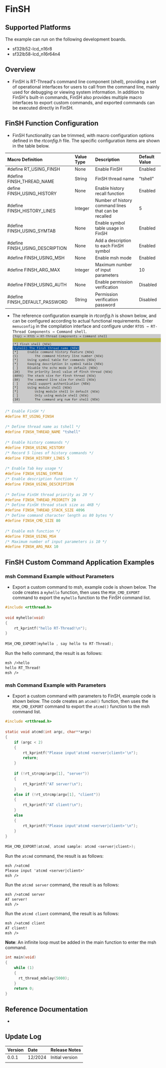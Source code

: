 # FinSH

## Supported Platforms
The example can run on the following development boards.
* sf32lb52-lcd_n16r8
* sf32lb58-lcd_n16r64n4

## Overview
* FinSH is RT-Thread's command line component (shell), providing a set of operational interfaces for users to call from the command line, mainly used for debugging or viewing system information. In addition to FinSH's built-in commands, FinSH also provides multiple macro interfaces to export custom commands, and exported commands can be executed directly in FinSH.

## FinSH Function Configuration
* FinSH functionality can be trimmed, with macro configuration options defined in the _rtconfig.h_ file. The specific configuration items are shown in the table below.

|Macro Definition	                           |Value Type	            |Description	|Default Value|
|:---                             |:---                    |:---   |:---|
|#define RT_USING_FINSH	          |None	  |Enable FinSH	         |Enabled|
|#define FINSH_THREAD_NAME	      |String |FinSH thread name	      |"tshell"|
|define  FINSH_USING_HISTORY	  |None	  |Enable history recall function	      |Enabled|
|#define FINSH_HISTORY_LINES	  |Integer |Number of history command lines that can be recalled	   |5|
|#define FINSH_USING_SYMTAB	      |None	  |Enable symbol table usage in FinSH	   |Enabled|
|#define FINSH_USING_DESCRIPTION  |None	  |Add a description to each FinSH symbol	|Enabled|
|#define FINSH_USING_MSH	      |None	  |Enable msh mode	          |Enabled|
|#define FINSH_ARG_MAX	          |Integer |Maximum number of input parameters	           |10|
|#define FINSH_USING_AUTH	      |None	  |Enable permission verification	              |Disabled|
|#define FINSH_DEFAULT_PASSWORD   |String |Permission verification password	              |Disabled |


* The reference configuration example in _rtconfig.h_ is shown below, and can be configured according to actual functional requirements. Enter `menuconfig` in the compilation interface and configure under `RTOS → RT-Thread Components → Command shell`.
![Figure 1: FinSH Configuration Menu](assets/finsh_menu.png)
```c
/* Enable FinSH */
#define RT_USING_FINSH

/* Define thread name as tshell */
#define FINSH_THREAD_NAME "tshell"

/* Enable history commands */
#define FINSH_USING_HISTORY
/* Record 5 lines of history commands */
#define FINSH_HISTORY_LINES 5

/* Enable Tab key usage */
#define FINSH_USING_SYMTAB
/* Enable description function */
#define FINSH_USING_DESCRIPTION

/* Define FinSH thread priority as 20 */
#define FINSH_THREAD_PRIORITY 20
/* Define FinSH thread stack size as 4KB */
#define FINSH_THREAD_STACK_SIZE 4096
/* Define command character length as 80 bytes */
#define FINSH_CMD_SIZE 80

/* Enable msh function */
#define FINSH_USING_MSH
/* Maximum number of input parameters is 10 */
#define FINSH_ARG_MAX 10
```
## FinSH Custom Command Application Examples
### msh Command Example without Parameters
* Export a custom command to msh, example code is shown below. The code creates a `myhello` function, then uses the `MSH_CMD_EXPORT` command to export the `myhello` function to the FinSH command list.
```c
#include <rtthread.h>

void myhello(void)
{
    rt_kprintf("hello RT-Thread!\n");
}

MSH_CMD_EXPORT(myhello , say hello to RT-Thread);
```
Run the hello command, the result is as follows:
```
msh />hello
hello RT_Thread!
msh />
```
### msh Command Example with Parameters
* Export a custom command with parameters to FinSH, example code is shown below. The code creates an `atcmd()` function, then uses the `MSH_CMD_EXPORT` command to export the `atcmd()` function to the msh command list.
```c
#include <rtthread.h>

static void atcmd(int argc, char**argv)
{
    if (argc < 2)
    {
        rt_kprintf("Please input'atcmd <server|client>'\n");
        return;
    }

    if (!rt_strcmp(argv[1], "server"))
    {
        rt_kprintf("AT server!\n");
    }
    else if (!rt_strcmp(argv[1], "client"))
    {
        rt_kprintf("AT client!\n");
    }
    else
    {
        rt_kprintf("Please input'atcmd <server|client>'\n");
    }
}

MSH_CMD_EXPORT(atcmd, atcmd sample: atcmd <server|client>);

```
Run the `atcmd` command, the result is as follows:
```
msh />atcmd
Please input 'atcmd <server|client>'
msh />

```
Run the `atcmd server` command, the result is as follows:
```
msh />atcmd server
AT server!
msh />

```
Run the `atcmd client` command, the result is as follows:
```
msh />atcmd client
AT client!
msh />

```

**Note**: 
An infinite loop must be added in the main function to enter the msh command.
```c
int main(void)
{
    while (1)
    {
      rt_thread_mdelay(5000);
    }
    return 0;
}

```

## Reference Documentation
* 
## Update Log
|Version |Date   |Release Notes |
|:---|:---|:---|
|0.0.1 |12/2024 |Initial version |
| | | |